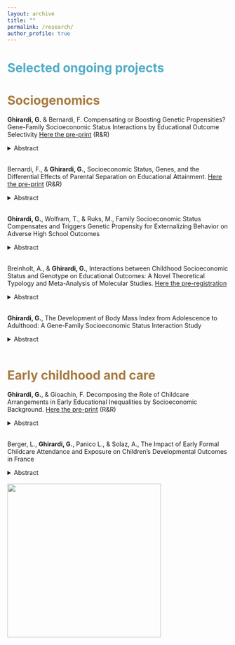 ```yaml
---
layout: archive
title: ""
permalink: /research/
author_profile: true
---
```


# <span style="color:#52adc8"> Selected ongoing projects </span>

# <span style="color:#a67b40"> Sociogenomics </span>

**Ghirardi, G.** & Bernardi, F. Compensating or Boosting Genetic Propensities? Gene-Family Socioeconomic Status Interactions by Educational Outcome Selectivity [Here the pre-print](https://osf.io/preprints/socarxiv/2xny7/)  (R&R)
<details>
<summary>Abstract</summary>
This study investigates the extent to which the genetic propensity for education - measured using the polygenic index (PGI) for educational attainment – matters more for the final educational attainment of high or low socio-economic status (SES) students. We propose a model integrating social stratification theories, such as the compensatory and boosting advantage models, into sociogenomics, highlighting the role of educational outcome selectivity. Our model predicts that for low selective educational outcomes (e.g., high school completion), the PGI for education matters more for low- SES individuals, while for highly selective outcomes (e.g., graduate school completion), it matters more for high-SES individuals. We test our model using the National Longitudinal Study of Adolescent to Adult Health, the Health and Retirement Study, and the Wisconsin Longitudinal Study. The results corroborate our predictions and are robust to alternative models’ specifications. Our theoretical model explains previous heterogeneous findings and can be generalized to develop testable hypotheses for other cohorts in the US and other countries.
</details>
<br>

Bernardi, F., & **Ghirardi, G.**, Socioeconomic Status, Genes, and the Differential Effects of Parental Separation on Educational Attainment. [Here the pre-print](https://osf.io/preprints/socarxiv/rgzd7)  (R&R)
<details>
<summary>Abstract</summary>
Prior research has consistently documented a more pronounced negative impact of parental separation on educational attainment among children from high socio-economic status (SES) backgrounds. This study leverages molecular data to investigate how the parental separation penalty on educational attainment varies by SES and children’s genetic propensity for education. We replicate the analysis on two distinct datasets, the National Longitudinal Study of Adolescent to Adult Health (Add Health) and the Health and Retirement Study (HRS), using two different dependent variables, the probability of college attainment and years of education, parametric (OLS and logit) and non-parametric models (LOWESS) and mother’s education as an indicator of family SES. Our results show that the parental separation penalty clusters among high-SES students with a low genetic propensity for education. While for high-SES students with non-separated parents, the probability of college attainment and completing more years of education is largely independent of their genetic propensity for education, it notably reduces if they have a low genetic propensity for education and their parents separate. These findings suggest that when high-SES parents separate, they experience a reduced capacity to compensate for their children's low genetic propensity for education on college attainment and years of education.
</details>
<br>

**Ghirardi, G.**, Wolfram, T., & Ruks, M., Family Socioeconomic Status Compensates and Triggers 
Genetic Propensity for Externalizing Behavior on Adverse High School Outcomes
<details>
<summary>Abstract</summary>
Previous research has investigated how genetic propensities for educational attainment and family socioeconomic status (SES) interact in shaping educational outcomes. Theoretical considerations in this line of research are leading to the Scarr-Rowe hypothesis, that genetic effects are stronger in higher SES compared to lower SES families, and genetic propensities for education are interpreted as encoding genetic potential for cognitive ability. However, various mechanisms link the genome and educational outcomes and require tailor-made theoretical consideration. This study specifically focuses on the children's genetic propensity for externalising behaviour to investigate whether this genetic propensity affects children’s likelihood of experiencing adverse educational outcomes in high school and whether this relationship varies by family SES. Drawing upon behavioural genetics and social stratification theories— the compensatory advantage or social control and diathesis-stress models—we test the predicted stronger association between the genetic propensity for externalising behaviours and adverse school outcomes among low-SES children compared to their high-SES peers. Using data from the National Longitudinal Study of Adolescent to Adult Health (Add Health) from the US, we construct a polygenic index (PGI) for externalising behaviours, and we look at different adverse high-school educational outcomes, such as school failure, suspension, expulsion, absence, and misbehaviours. The findings reveal two key insights. First, a higher genetic propensity for externalising behaviours increases the likelihood of experiencing adverse high-school outcomes. Second, the genetic propensity for externalising behaviours is more predictive of adverse high-school educational outcomes among low-SES children compared to high-SES children. The robustness of these findings is confirmed through several checks, including replication with the British National Child Development Study (NCDS), alternative modelling, correcting for biases in polygenic scores, and using various socioeconomic status measures. Our results suggest that high-SES families compensate for their children's high genetic propensity for externalizing behaviors, whereas low-SES families trigger these genetic propensities in their children. 
</details>
<br>

Breinholt, A., & **Ghirardi, G.**, Interactions between Childhood Socioeconomic Status and Genotype on Educational Outcomes: A Novel Theoretical Typology and Meta-Analysis of Molecular Studies. [Here the pre-registration](https://osf.io/3sh2n?mode=&revisionId=&view_only=)
<details>
<summary>Abstract</summary>
A growing body of research investigates whether genetic influences on educational outcomes can be suppressed or boosted by the environment in which an individual lives. Indeed, several studies have examined the interaction between the genetic propensity for education and the socioeconomic status (SES) of the family of origin, the neighborhood, or school - so-called GxSES studies. However, results are mixed. Some studies find stronger associations between genetic propensities and educational outcomes in high-SES environments, while other studies find stronger associations in low-SES environments. In this work, we conduct a systematic review and meta-analysis of studies that investigated the interaction between genetic propensity for education and SES on measures of educational attainment and achievement. We focus on studies relying on molecular genetic information in the form of polygenic indices (PGI). This study aims to answer the following questions: (1) Does the genetic propensity for education matter more for educational outcomes in high or low-SES environments? (2) Which factors may explain the inconsistent findings of the previous literature? To address these questions, we collect results from both published and working papers investigating the interaction of interest and using molecular data.
</details>
<br>

**Ghirardi, G.**, The Development of Body Mass Index from Adolescence to Adulthood: 
A Gene-Family Socioeconomic Status Interaction Study
<details>
<summary>Abstract</summary>
Body weight in adolescence and adulthood may result from the interplay between individuals' genetic characteristics and the social context in which they grow up, such as family socioeconomic status (SES). However, evidence on the interaction between genetic propensity for high body mass index (BMI) and family SES remains inconclusive. This study investigates whether the genetic propensity for high BMI impacts BMI differently among individuals from high-SES versus low-SES families and whether this effect varies with age. Three theoretical frameworks—compensatory advantage or diathesis-stress model and social push model —are tested to predict the moderating effect of family SES on the genetic association with BMI. Drawing on data from the National Longitudinal Study of Adolescent to Adult Health (Add Health), I use the polygenic index for BMI (BMI PGI) to measure genetic propensity for body weight and analyze it at various life stages: adolescence (≃ 16 years old), early adulthood (≃ 22 years old), adulthood (≃ 28 years old), and later adulthood (≃ 37 years old). Results indicate that the BMI PGI is more predictive of BMI in individuals from low-SES families than those from high-SES families. This interaction is observed across both younger and older age groups, suggesting that the interaction between BMI PGI and family SES persists throughout the life course, especially among those who show high levels of BMI – as revealed through unconditional quantile regression. These findings underscore the importance of adopting a life-course perspective in gene-environment interaction studies and highlight the need to account for potential heterogeneity in the gene-environment effect across different levels of BMI.
</details>
<br>



# <span style="color:#a67b40"> Early childhood and care </span>

**Ghirardi, G.**, & Gioachin, F. Decomposing the Role of Childcare Arrangements in Early Educational Inequalities by Socioeconomic Background.  [Here the pre-print](https://osf.io/preprints/socarxiv/9q6fk) (R&R)
<details>
<summary>Abstract</summary>
This research note investigates how childcare arrangements under age three affect early social inequalities in children’s competencies, relying on a novel decomposition approach (Yu and Elwert 2023). This approach allows us to provide a comprehensive evaluation of different childcare arrangements within a potential outcome framework, revealing not only the overall relevance of each childcare arrangement but also the importance of specific channels impacting social disparities such as prevalence (unequal exposure), effect (heterogeneous effect), and selection (within-group propensity to treatment). Using the newborn cohort of the German National Educational Panel Study (NEPS - SC1), we assess the impact of early childhood education and care (ECEC), family day-care, grandparental care, and exclusive parental care on children’s competencies in mathematics and vocabulary at ages 4 and 5. Findings highlight ECEC as the most effective approach in reducing social disparities, positively influencing children from lower socio-economic backgrounds. Conversely, exclusive parental care and family day-care increase social disparities, benefiting children from higher socio-economic backgrounds while negatively affecting those from lower backgrounds. This comprehensive evaluation identifies channels impacting social inequalities, contributing to understanding the nuanced role of childcare arrangements in shaping early social inequalities in children’s competencies.
</details>
<br>
  
Berger, L., **Ghirardi, G.**, Panico L., & Solaz, A., The Impact of Early Formal Childcare Attendance and Exposure on Children’s Developmental Outcomes in France
<details>
<summary>Abstract</summary>
The importance of early childhood education and care (ECEC) for fostering children’s development and reducing early inequalities is widely recognized by previous studies. However, much of this evidence refers to pre-school (i.e., to 3-to 5-year-olds), and mainly stems from randomized evaluations of small-scale intensive programs based in the United States and other English-speaking countries. This study thus examines the impact of ECEC under the age of 3 on children’s development and its role in tackling the early social inequality in such outcomes in France. We ask whether attending ECEC at age 2 has a positive (or negative) impact on children’s developmental outcomes and if the role of ECEC on child development is different according to the family’s socio-economic status (SES). We address these questions, using the Étude Longitudinale Français depuis l’Enfance (Elfe), and ordinary least squares (OLS) models with inverse probability weight (IPW) to account for confounding bias possibly arising from selection into care arrangements. Our findings show that ECEC attendance positively affects children’s development and that disadvantaged children benefit more in children’s global development from attending ECEC. These results suggest that ECEC institutions may be an effective tool to reduce social inequalities in some, but not all, early child developmental outcomes.
</details>
<br>




<img src="http://gaiaghirardi.github.io/images/re.jpeg" width="350" />
